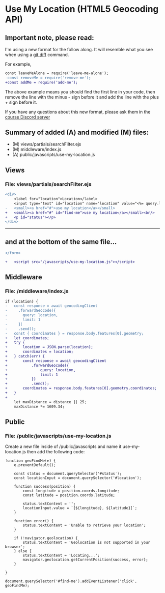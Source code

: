 # Use My Location (HTML5 Geocoding API)

## Important note, please read:
I'm using a new format for the follow along. It will resemble what you see when using a [git diff](https://git-scm.com/docs/git-diff) command.

For example,
```DIFF
const leaveMeAlone = require('leave-me-alone');
-const removeMe = require('remove-me');
+const addMe = require('add-me');
```
The above example means you should find the first line in your code, then remove the line with the minus - sign before it and add the line with the plus + sign before it.

If you have any questions about this new format, please ask them in the [course Discord server](https://discord.gg/QH4qbW7)

## Summary of added (A) and modified (M) files:

- (M) views/partials/searchFilter.ejs
- (M) middleware/index.js
- (A) public/javascripts/use-my-location.js

## Views

### File: views/partials/searchFilter.ejs

```DIFF
<div>
	<label for="location">Location</label>
	<input type="text" id="location" name="location" value="<%= query.location %>" placeholder="Address or Zipcode">
-	<small><a href="#">use my location</a></small>
+	<small><a href="#" id="find-me">use my location</a></small><br/>
+	<p id="status"></p>
</div>
```
------
and at the bottom of the same file...
------
```DIFF
</form>

+	<script src="/javascripts/use-my-location.js"></script>
```

## Middleware

### File: /middleware/index.js

```DIFF
if (location) {
-	const response = await geocodingClient
-	  .forwardGeocode({
-	    query: location,
-	    limit: 1
-	  })
-	  .send();
-	const { coordinates } = response.body.features[0].geometry;
+	let coordinates;
+	try {
+		location = JSON.parse(location);
+		coordinates = location;
+	} catch(err) {
+		const response = await geocodingClient
+			.forwardGeocode({
+				query: location,
+				limit: 1
+			})
+			.send();
+		coordinates = response.body.features[0].geometry.coordinates;
+	}
+
	let maxDistance = distance || 25;
	maxDistance *= 1609.34;
```

## Public

### File: /public/javascripts/use-my-location.js

Create a new file inside of /public/javascripts and name it use-my-location.js then add the following code:

```JS
function geoFindMe(e) {
	e.preventDefault();

	const status = document.querySelector('#status');
	const locationInput = document.querySelector('#location');

	function success(position) {
		const longitude = position.coords.longitude;
		const latitude = position.coords.latitude;

		status.textContent = '';
		locationInput.value = `[${longitude}, ${latitude}]`;
	}

	function error() {
		status.textContent = 'Unable to retrieve your location';
	}

	if (!navigator.geolocation) {
		status.textContent = 'Geolocation is not supported in your browser';
	} else {
		status.textContent = 'Locating...';
		navigator.geolocation.getCurrentPosition(success, error);
	}

}

document.querySelector('#find-me').addEventListener('click', geoFindMe);
```
